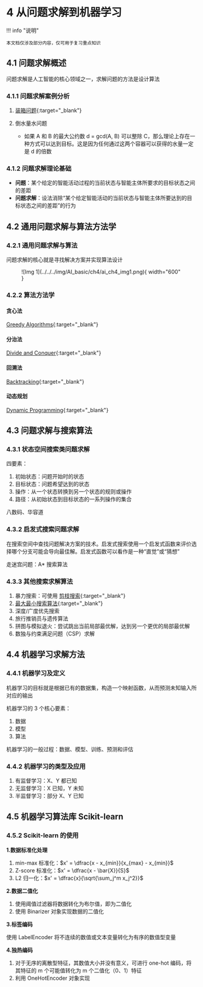 # 4 从问题求解到机器学习

<!-- !!! tip "说明"

    本文档正在更新中…… -->

!!! info "说明"

    本文档仅涉及部分内容，仅可用于复习重点知识

## 4.1 问题求解概述

问题求解是人工智能的核心领域之一，求解问题的方法是设计算法

### 4.1.1 问题求解案例分析

1. [装箱问题](../../compulsory_courses/ADS/ch11.md#2-bin-packing){:target="_blank"}
2. 倒水量水问题

    - 如果 A 和 B 的最大公约数 d = gcd(A, B) 可以整除 C，那么理论上存在一种方式可以达到目标。这是因为任何通过这两个容器可以获得的水量一定是 d 的倍数

### 4.1.2 问题求解理论基础

- **问题**：某个给定的智能活动过程的当前状态与智能主体所要求的目标状态之间的差距
- **问题求解**：设法消除“某个给定智能活动的当前状态与智能主体所要达到的目标状态之间的差距”的行为

## 4.2 通用问题求解与算法方法学

### 4.2.1 通用问题求解与算法

问题求解的核心就是寻找解决方案并实现算法设计

<figure markdown="span">
  ![Img 1](../../../img/AI_basic/ch4/ai_ch4_img1.png){ width="600" }
</figure>

### 4.2.2 算法方法学

#### 贪心法

[Greedy Algorithms](../../compulsory_courses/ADS/ch9.md){:target="_blank"}

#### 分治法

[Divide and Conquer](../../compulsory_courses/ADS/ch7.md){:target="_blank"}

#### 回溯法

[Backtracking](../../compulsory_courses/ADS/ch6.md){:target="_blank"}

#### 动态规划

[Dynamic Programming](../../compulsory_courses/ADS/ch8.md){:target="_blank"}

## 4.3 问题求解与搜索算法

### 4.3.1 状态空间搜索类问题求解

四要素：

1. 初始状态：问题开始时的状态
2. 目标状态：问题希望达到的状态
3. 操作：从一个状态转换到另一个状态的规则或操作
4. 路径：从初始状态到目标状态的一系列操作的集合

八数码、华容道

### 4.3.2 启发式搜索问题求解

在搜索空间中查找问题解决方案的技术。启发式搜索使用一个启发式函数来评价选择哪个分支可能会导向最佳解。启发式函数可以看作是一种“直觉”或“猜想”

走迷宫问题：A* 搜索算法

### 4.3.3 其他搜索求解算法

1. 暴力搜索：可使用 [剪枝搜索](../../compulsory_courses/ADS/ch6.md#α---β-pruning){:target="_blank"}
2. [最大最小搜索算法](../../compulsory_courses/ADS/ch6.md#tic-tac-toe){:target="_blank"}
3. 深度/广度优先搜索
4. 旅行推销员与遗传算法
5. 拼图与模拟退火：尝试跳出当前局部最优解，达到另一个更优的局部最优解
6. 数独与约束满足问题（CSP）求解

## 4.4 机器学习求解方法

### 4.4.1 机器学习及定义

机器学习的目标就是根据已有的数据集，构造一个映射函数，从而预测未知输入所对应的输出

机器学习的 3 个核心要素：

1. 数据
2. 模型
3. 算法

机器学习的一般过程：数据、模型、训练、预测和评估

### 4.4.2 机器学习的类型及应用

1. 有监督学习：X、Y 都已知
2. 无监督学习：X 已知，Y 未知
3. 半监督学习：部分 X、Y 已知

## 4.5 机器学习算法库 Scikit-learn

### 4.5.2 Scikit-learn 的使用

**1.数据标准化处理**

1. min-max 标准化：$x' = \dfrac{x - x_{min}}{x_{max} - x_{min}}$
2. Z-score 标准化：$x' = \dfrac{x - \bar{X}}{S}$
3. L2 归一化：$x' = \dfrac{x}{\sqrt{\sum_j^m x_j^2}}$

**2.数据二值化**

1. 使用阈值过滤器将数据转化为布尔值，即为二值化
2. 使用 Binarizer 对象实现数据的二值化

**3.标签编码**

使用 LabelEncoder 将不连续的数值或文本变量转化为有序的数值型变量

**4.独热编码**

1. 对于无序的离散型特征，其数值大小并没有意义，可进行 one-hot 编码，将其特征的 m 个可能值转化为 m 个二值化（0、1）特征
2. 利用 OneHotEncoder 对象实现